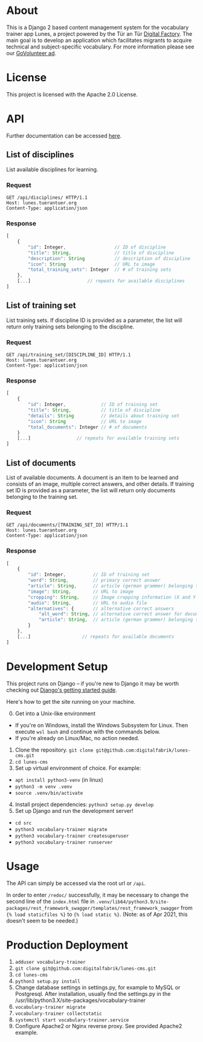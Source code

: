 # About
This is a Django 2 based content management system for the vocabulary trainer app Lunes, a project powered by the Tür an Tür [Digital Factory](https://tuerantuer.de/digitalfabrik/). The main goal is to develop an application which facilitates migrants to acquire technical and subject-specific vocabulary. For more information please see our [GoVolunteer ad](https://translate.google.com/translate?hl=en&sl=de&tl=en&u=https%3A%2F%2Fgovolunteer.com%2Fde%2Fprojects%2Fehrenamtliche-entwickler-innen-fur-vokabeltrainer). 

# License
This project is licensed with the Apache 2.0 License.

# API
Further documentation can be accessed [here](https://lunes.tuerantuer.org/docs/).
## List of disciplines
List available disciplines for learning.
### Request
```http
GET /api/disciplines/ HTTP/1.1
Host: lunes.tuerantuer.org
Content-Type: application/json
```
### Response
```javascript
[
    {
        "id": Integer,                  // ID of discipline
        "title": String,                // title of discipline
        "description": String           // description of discipline 
        "icon": String                  // URL to image
        "total_training_sets": Integer  // # of training sets
    },
    [...]                     // repeats for available disciplines
]
```

## List of training set
List training sets. If discipline ID is provided as a parameter, the list will return only training sets belonging to the discipline.
### Request
```http
GET /api/training_set/[DISCIPLINE_ID] HTTP/1.1
Host: lunes.tuerantuer.org
Content-Type: application/json
```
### Response
```javascript
[
    {
        "id": Integer,             // ID of training set
        "title": String,           // title of discipline
        "details": String          // details about training set 
        "icon": String             // URL to image
        "total_documents": Integer // # of documents
    }
    [...]                 // repeats for available training sets
]
```
## List of documents
List of available documents. A document is an item to be learned and consists of an image, multiple correct answers, and other details. If training set ID is provided as a parameter, the list will return only documents belonging to the training set.
### Request
```http
GET /api/documents/[TRAINING_SET_ID] HTTP/1.1
Host: lunes.tuerantuer.org
Content-Type: application/json
```
### Response
```javascript
[
    {
        "id": Integer,          // ID of training set
        "word": String,         // primary correct answer
        "article": String,      // article (german grammer) belonging to the item
        "image": String,        // URL to image
        "cropping": String,     // Image cropping information (X and Y offset + width and height?)
        "audio": String,        // URL to audio file
        "alternatives": {       // alternative correct answers
            "alt_word": String, // alternative correct answer for document
            "article": String,  // article (german grammer) belonging to the item
        }
    },
    [...]                   // repeats for available documents
]
```

# Development Setup
This project runs on Django – if you're new to Django it may be worth
checking out [Django's getting started guide](https://www.djangoproject.com/start/).

Here's how to get the site running on your machine.

0. Get into a Unix-like environment
  - If you're on Windows, install the Windows Subsystem for Linux. Then execute `wsl bash` and continue with the commands below.
  - If you're already on Linux/Mac, no action needed.
1. Clone the repository. `git clone git@github.com:digitalfabrik/lunes-cms.git`
2. `cd lunes-cms`
3. Set up virtual environment of choice. For example:
  - `apt install python3-venv` (in linux)
  - `python3 -m venv .venv`
  - `source .venv/bin/activate`
4. Install project dependencies: `python3 setup.py develop`
5. Set up Django and run the development server!
  - `cd src`
  - `python3 vocabulary-trainer migrate`
  - `python3 vocabulary-trainer createsuperuser`
  - `python3 vocabulary-trainer runserver`

# Usage
The API can simply be accessed via the root url or `/api`.

In order to enter `/redoc/` successfully, it may be necessary to change the second line of the `index.html` file in `.venv/lib64/python3.9/site-packages/rest_framework_swagger/templates/rest_framework_swagger` from `{% load staticfiles %}` to `{% load static %}`. (Note: as of Apr 2021, this doesn't seem to be needed.)

# Production Deployment
1. `adduser vocabulary-trainer`
2. `git clone git@github.com:digitalfabrik/lunes-cms.git`
3. `cd lunes-cms`
4. `python3 setup.py install`
5. Change database settings in settings.py, for example to MySQL or Postgresql. After installation, usually find the settings.py in the /usr/lib/python3.X/site-packages/vocabulary-trainer
6. `vocabulary-trainer migrate`
7. `vocabulary-trainer collectstatic`
8. `systemctl start vocabulary-trainer.service`
9. Configure Apache2 or Nginx reverse proxy. See provided Apache2 example.
